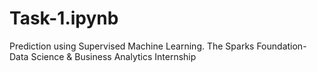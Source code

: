 # Task-1.ipynb
Prediction using Supervised Machine Learning. The Sparks Foundation-Data Science &amp; Business Analytics Internship
